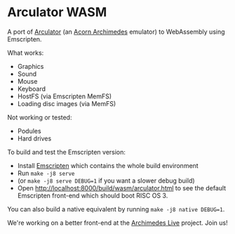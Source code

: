 Arculator WASM
==============

A port of [Arculator](https://github.com/sarah-walker-pcem/arculator) (an [Acorn Archimedes](https://en.wikipedia.org/wiki/Acorn_Archimedes) emulator) to WebAssembly using Emscripten.

What works:

* Graphics
* Sound
* Mouse
* Keyboard
* HostFS (via Emscripten MemFS)
* Loading disc images (via MemFS)

Not working or tested:

* Podules
* Hard drives

To build and test the Emscripten version:

* Install [Emscripten](https://emscripten.org/docs/getting_started/downloads.html) which contains the whole build environment
* Run `make -j8 serve`
* (or `make -j8 serve DEBUG=1` if you want a slower debug build)
* Open [http://localhost:8000/build/wasm/arculator.html](http://localhost:8000/build/arculator.html) to see the default Emscripten front-end which should boot RISC OS 3.

You can also build a native equivalent by running `make -j8 native DEBUG=1`.

We're working on a better front-end at the [Archimedes Live](https://github.com/pdjstone/archimedes-live) project. Join us!
